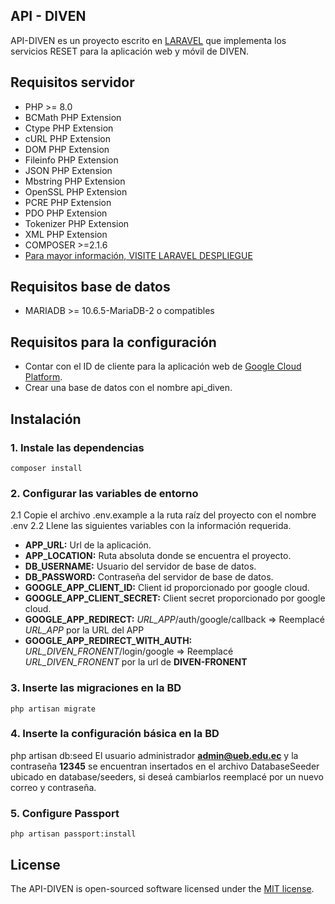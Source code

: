 ## API - DIVEN

API-DIVEN es un proyecto escrito en [LARAVEL](https://laravel.com/docs/9.x#why-laravel) que implementa los servicios RESET para la aplicación web y móvil de DIVEN.

## Requisitos servidor

- PHP >= 8.0
- BCMath PHP Extension
- Ctype PHP Extension
- cURL PHP Extension
- DOM PHP Extension
- Fileinfo PHP Extension
- JSON PHP Extension
- Mbstring PHP Extension
- OpenSSL PHP Extension
- PCRE PHP Extension
- PDO PHP Extension
- Tokenizer PHP Extension
- XML PHP Extension
- COMPOSER >=2.1.6
- [Para mayor información, VISITE LARAVEL DESPLIEGUE ](https://laravel.com/docs/9.x/deployment)

## Requisitos base de datos
- MARIADB >= 10.6.5-MariaDB-2 o compatibles

## Requisitos para la configuración
- Contar con el ID de cliente para la aplicación web de [Google Cloud Platform]([https://console.cloud.google.com/apis/credentials).
- Crear una base de datos con el nombre api_diven.

## Instalación

### 1. Instale las dependencias
    composer install

### 2. Configurar las variables de entorno
2.1 Copie el archivo .env.example a la ruta raíz del proyecto con el nombre .env
2.2 Llene las siguientes variables con la información requerida.
* **APP_URL:** Url de la aplicación.
* **APP_LOCATION:** Ruta absoluta donde se encuentra el proyecto.
* **DB_USERNAME:** Usuario del servidor de base de datos.
* **DB_PASSWORD:** Contraseña del servidor de base de datos.
* **GOOGLE_APP_CLIENT_ID:** Client id proporcionado por google cloud.
* **GOOGLE_APP_CLIENT_SECRET:** Client secret proporcionado por google cloud.
* **GOOGLE_APP_REDIRECT:** *URL_APP*/auth/google/callback => Reemplacé *URL_APP* por la URL del APP
* **GOOGLE_APP_REDIRECT_WITH_AUTH:** *URL_DIVEN_FRONENT*/login/google => Reemplacé *URL_DIVEN_FRONENT* por la url de **DIVEN-FRONENT**

### 3. Inserte las migraciones en la BD
    php artisan migrate

### 4. Inserte la configuración básica en la BD
php artisan db:seed
El usuario administrador **admin@ueb.edu.ec** y la contraseña **12345** se encuentran insertados en el archivo DatabaseSeeder ubicado en  database/seeders, si deseá cambiarlos reemplacé por un nuevo correo y contraseña.

### 5. Configure Passport
    php artisan passport:install

## License
The API-DIVEN is open-sourced software licensed under the [MIT license](https://opensource.org/licenses/MIT).

